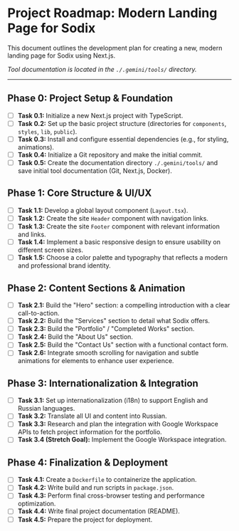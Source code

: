 # Project Roadmap: Modern Landing Page for Sodix

This document outlines the development plan for creating a new, modern landing page for Sodix using Next.js.

*Tool documentation is located in the `./.gemini/tools/` directory.*

---

## Phase 0: Project Setup & Foundation

- [ ] **Task 0.1:** Initialize a new Next.js project with TypeScript.
- [ ] **Task 0.2:** Set up the basic project structure (directories for `components`, `styles`, `lib`, `public`).
- [ ] **Task 0.3:** Install and configure essential dependencies (e.g., for styling, animations).
- [ ] **Task 0.4:** Initialize a Git repository and make the initial commit.
- [ ] **Task 0.5:** Create the documentation directory `./.gemini/tools/` and save initial tool documentation (Git, Next.js, Docker).

## Phase 1: Core Structure & UI/UX

- [ ] **Task 1.1:** Develop a global layout component (`Layout.tsx`).
- [ ] **Task 1.2:** Create the site `Header` component with navigation links.
- [ ] **Task 1.3:** Create the site `Footer` component with relevant information and links.
- [ ] **Task 1.4:** Implement a basic responsive design to ensure usability on different screen sizes.
- [ ] **Task 1.5:** Choose a color palette and typography that reflects a modern and professional brand identity.

## Phase 2: Content Sections & Animation

- [ ] **Task 2.1:** Build the "Hero" section: a compelling introduction with a clear call-to-action.
- [ ] **Task 2.2:** Build the "Services" section to detail what Sodix offers.
- [ ] **Task 2.3:** Build the "Portfolio" / "Completed Works" section.
- [ ] **Task 2.4:** Build the "About Us" section.
- [ ] **Task 2.5:** Build the "Contact Us" section with a functional contact form.
- [ ] **Task 2.6:** Integrate smooth scrolling for navigation and subtle animations for elements to enhance user experience.

## Phase 3: Internationalization & Integration

- [ ] **Task 3.1:** Set up internationalization (i18n) to support English and Russian languages.
- [ ] **Task 3.2:** Translate all UI and content into Russian.
- [ ] **Task 3.3:** Research and plan the integration with Google Workspace APIs to fetch project information for the portfolio.
- [ ] **Task 3.4 (Stretch Goal):** Implement the Google Workspace integration.

## Phase 4: Finalization & Deployment

- [ ] **Task 4.1:** Create a `Dockerfile` to containerize the application.
- [ ] **Task 4.2:** Write build and run scripts in `package.json`.
- [ ] **Task 4.3:** Perform final cross-browser testing and performance optimization.
- [ ] **Task 4.4:** Write final project documentation (README).
- [ ] **Task 4.5:** Prepare the project for deployment.
